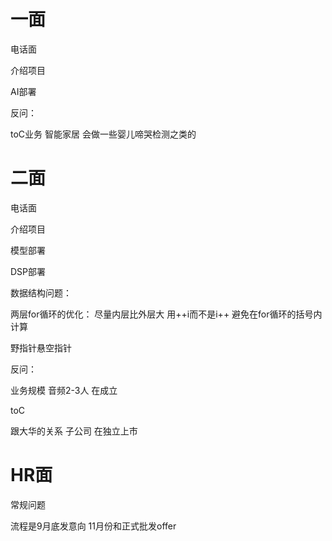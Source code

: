 # 一面
电话面

介绍项目

AI部署

反问：

toC业务 智能家居  会做一些婴儿啼哭检测之类的

# 二面

电话面

介绍项目

模型部署

DSP部署

数据结构问题：

两层for循环的优化：  尽量内层比外层大 用++i而不是i++ 避免在for循环的括号内计算

野指针悬空指针

反问：

业务规模 音频2-3人 在成立

toC 

跟大华的关系 子公司 在独立上市

# HR面

常规问题

流程是9月底发意向 11月份和正式批发offer